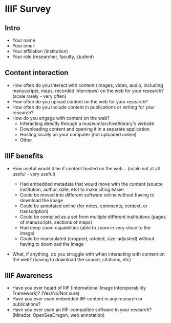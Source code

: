 # IIIF Survey

## Intro
- Your name 
- Your email
- Your affiliation (institution)
- Your role (researcher, faculty, student)

## Content interaction 
- How often do you interact with content (images, video, audio; including manuscripts, maps, recorded interviews) on the web for your research? (scale rarely - very often)
- How often do you upload content on the web for your research? 
- How often do you include content in publications or writing for your research?
- How do you engage with content on the web? 
  - Interacting directly through a museum/archive/library's website
  - Downloading content and opening it in a separate application 
  - Hosting locally on your computer (not uploaded online)
  - Other 

## IIIF benefits
- How useful would it be if content hosted on the web... (scale not at all useful - very useful)
    - Had embedded metadata that would move with the content (source institution, author, date, etc) to make citing easier 
    - Could be moved into different software online without having to download the image
    - Could be annotated online (for notes, comments, context, or transcription)
    - Could be compiled as a set from multiple different institutions (pages of manuscripts, sections of maps)
    - Had deep zoom capabilities (able to zoom in very close to the image)
    - Could be manipulated (cropped, rotated, size-adjusted) without having to download the image

- What, if anything, do you struggle with when interacting with content on the web? (having to download the source, citations, etc)

## IIIF Awareness
- Have you ever heard of IIIF (International Image Interoperability Framework)? (Yes/No/Not sure)
- Have you ever used embedded IIIF content in any research or publications? 
- Have you ever used an IIIF-compatible software in your research? (Mirador, OpenSeaDragon, web annotation)